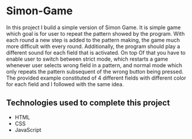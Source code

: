 # Simon-Game

In this project I build a simple version of Simon Game.  It is simple game which goal is for user to repeat the pattern showed by the program. With each round a new step is added to the pattern making, the game much more difficult with every round. Additionally, the program should play a different sound for each field that is activated. On top Of that you have to enable user to switch between strict mode, which restarts a game whenever user selects wrong field in a pattern, and normal mode which only repeats the pattern subsequent of the wrong button being pressed. The provided example constituted of 4 different fields with different color for each field and I followed with the same idea.

## Technologies used to complete this project
<ul>
  
  <li>HTML</li>
  <li>CSS</li>
<li>JavaScript</li>
  </ul>
